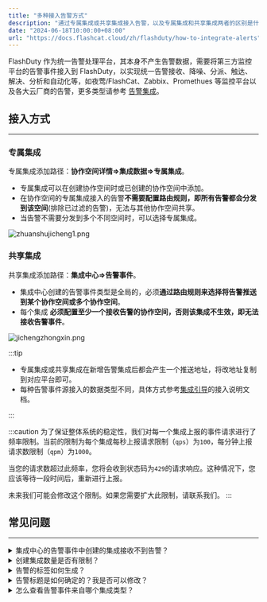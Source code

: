 ```yaml
---
title: "多种接入告警方式"
description: "通过专属集成或共享集成接入告警，以及专属集成和共享集成两者的区别是什么"
date: "2024-06-18T10:00:00+08:00"
url: "https://docs.flashcat.cloud/zh/flashduty/how-to-integrate-alerts"
---
```



FlashDuty 作为统一告警处理平台，其本身不产生告警数据，需要将第三方监控平台的告警事件接入到 FlashDuty，以实现统一告警接收、降噪、分派、触达、解决、分析和自动化等，如夜莺/FlashCat、Zabbix、Promethues 等监控平台以及各大云厂商的告警，更多类型请参考 [告警集成](https://docs.flashcat.cloud/zh/flashduty/custom-alert-integration-guide)。


## 接入方式
---

### 专属集成
专属集成添加路径：**协作空间详情=>集成数据=>专属集成**。
- 专属集成可以在创建协作空间时或已创建的协作空间中添加。
- 在协作空间的专属集成接入的告警**不需要配置路由规则，即所有告警都会分发到该空间**(排除已过滤的告警)，无法与其他协作空间共享。
- 当告警不需要分发到多个不同空间时，可以选择专属集成。

![zhuanshujicheng1.png](https://img.github.io/OjUArE19Yq2a3UdlhEmLR_3NvXfy2pvEnGf2ZYBpIxE.avif)

### 共享集成
共享集成添加路径：**集成中心=>告警事件**。
- 集成中心创建的告警事件类型是全局的，必须**通过路由规则来选择将告警推送到某个协作空间或多个协作空间**。
- 每个集成 **必须配置至少一个接收告警的协作空间，否则该集成不生效，即无法接收告警事件**。


![jichengzhongxin.png](https://img.github.io/Ag1OnefntjpAjD-qq6fCgotIHvpQl1F-G2kc9VC7WAs.avif)

:::tip

- 专属集成或共享集成在新增告警集成后都会产生一个推送地址，将改地址复制到对应平台即可。
- 每种告警事件源接入的数据类型不同，具体方式参考[集成引导](https://docs.flashcat.cloud/zh/flashduty/custom-alert-integration-guide)的接入说明文档。

:::

:::caution
为了保证整体系统的稳定性，我们对每一个集成上报的事件请求进行了频率限制。当前的限制为每个集成每秒上报请求限制（`qps`）为`100`，每分钟上报请求数限制（`qpm`）为`1000`。

当您的请求数超过此频率，您将会收到状态码为`429`的请求响应。这种情况下，您应该等待一段时间后，重新进行上报。

未来我们可能会修改这个限制。如果您需要扩大此限制，请联系我们。
:::

## 常见问题
---

<details>
  <summary>集成中心的告警事件中创建的集成接收不到告警？</summary>
  1. 请确认是否有配置路由。
  2. 请确认源平台是否有触发告警事件以及是否有产生告警。
</details>

<details>
  <summary>创建集成数量是否有限制？</summary>
  目前没有限制。
</details>

<details>
  <summary>告警的标签如何生成？</summary>
  Flashduty 针对每一种集成，按照应取尽取的原则，将关键信息全部方式标签、描述或标题当中。如果您希望在此基础上，动态生成其他标签，请配置标签增强规则，具体请参考：https://docs.flashcat.cloud/zh/flashduty/label-enrichment-settings
</details>

<details>
  <summary>告警标题是如何确定的？我是否可以修改？</summary>
  Flashduty 针对每一种集成，使用了特定的标题生成方式，一般为”策略名称 / 告警对象“的组合，如果您希望定制标题的生成规则，请参考：https://docs.flashcat.cloud/zh/flashduty/customize-incident-attrs
</details>

<details>
  <summary>怎么查看告警事件来自哪个集成类型？</summary>
  点击故障->进入故障详情->关联告警->告警来源。
</details>